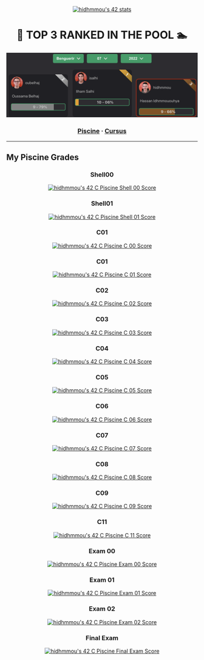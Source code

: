 <p align="center">
	<a href="https://github.com/ft-killua"><img src="https://badge42.vercel.app/api/v2/cl9d5ri2i00210gmlhhorlng9/stats?cursusId=9&coalitionId=piscine" 	alt="hidhmmou's 42 stats" /></a>
</p>

<h1 align="center">
	🖖 TOP 3 RANKED IN THE POOL 🏊
</h1>

![1337](https://github.com/ft-killua/1337/blob/main/imgs/top%203%20pool%2007:08:2022%20benguerir.png)

<h3 align="center">
	<a href="https://github.com/ft-killua/1337/tree/main/piscine-2022">Piscine</a>
	<span> · </span>
	<a href="https://github.com/ft-killua/1337/tree/main/42cursus">Cursus</a>
</h3>

<hr>

## My Piscine Grades
<div align="center">
<h3>Shell00</h3>
<a href="https://github.com/ft-killua/1337/tree/main/piscine-2022/Shell00"><img src="https://badge42.vercel.app/api/v2/cl9d5ri2i00210gmlhhorlng9/project/2671786" alt="hidhmmou's 42 C Piscine Shell 00 Score" /></a>
<h3>Shell01</h3>
<a href="https://github.com/ft-killua/1337/tree/main/piscine-2022/Shell01"><img src="https://badge42.vercel.app/api/v2/cl9d5ri2i00210gmlhhorlng9/project/2675876" alt="hidhmmou's 42 C Piscine Shell 01 Score" /></a>
<h3>C01</h3>
<a href="https://github.com/ft-killua/1337/tree/main/piscine-2022/C00"><img src="https://badge42.vercel.app/api/v2/cl9d5ri2i00210gmlhhorlng9/project/2678399" alt="hidhmmou's 42 C Piscine C 00 Score" /></a>
<h3>C01</h3>
<a href="https://github.com/ft-killua/1337/tree/main/piscine-2022/C01"><img src="https://badge42.vercel.app/api/v2/cl9d5ri2i00210gmlhhorlng9/project/2685879" alt="hidhmmou's 42 C Piscine C 01 Score" /></a>
<h3>C02</h3>
<a href="https://github.com/ft-killua/1337/tree/main/piscine-2022/C02"><img src="https://badge42.vercel.app/api/v2/cl9d5ri2i00210gmlhhorlng9/project/2685880" alt="hidhmmou's 42 C Piscine C 02 Score" /></a>
<h3>C03</h3>
<a href="https://github.com/ft-killua/1337/tree/main/piscine-2022/C03"><img src="https://badge42.vercel.app/api/v2/cl9d5ri2i00210gmlhhorlng9/project/2689294" alt="hidhmmou's 42 C Piscine C 03 Score" /></a>
<h3>C04</h3>
<a href="https://github.com/ft-killua/1337/tree/main/piscine-2022/C04"><img src="https://badge42.vercel.app/api/v2/cl9d5ri2i00210gmlhhorlng9/project/2694444" alt="hidhmmou's 42 C Piscine C 04 Score" /></a>
<h3>C05</h3>
<a href="https://github.com/ft-killua/1337/tree/main/piscine-2022/C05"><img src="https://badge42.vercel.app/api/v2/cl9d5ri2i00210gmlhhorlng9/project/2700786" alt="hidhmmou's 42 C Piscine C 05 Score" /></a>
<h3>C06</h3>
<a href="https://github.com/ft-killua/1337/tree/main/piscine-2022/C06"><img src="https://badge42.vercel.app/api/v2/cl9d5ri2i00210gmlhhorlng9/project/2700788" alt="hidhmmou's 42 C Piscine C 06 Score" /></a>
<h3>C07</h3>
<a href="https://github.com/ft-killua/1337/tree/main/piscine-2022/C07"><img src="https://badge42.vercel.app/api/v2/cl9d5ri2i00210gmlhhorlng9/project/2706356" alt="hidhmmou's 42 C Piscine C 07 Score" /></a>
<h3>C08</h3>
<a href="https://github.com/ft-killua/1337/tree/main/piscine-2022/C08"><img src="https://badge42.vercel.app/api/v2/cl9d5ri2i00210gmlhhorlng9/project/2708546" alt="hidhmmou's 42 C Piscine C 08 Score" /></a>
<h3>C09</h3>
<a href="https://github.com/ft-killua/1337/tree/main/piscine-2022/C09"><img src="https://badge42.vercel.app/api/v2/cl9d5ri2i00210gmlhhorlng9/project/2716298" alt="hidhmmou's 42 C Piscine C 09 Score" /></a>
<h3>C11</h3>
<a href="https://github.com/ft-killua/1337/tree/main/piscine-2022/C11"><img src="https://badge42.vercel.app/api/v2/cl9d5ri2i00210gmlhhorlng9/project/2719807" alt="hidhmmou's 42 C Piscine C 11 Score" /></a>
<h3>Exam 00</h3>
<a href="https://github.com/ft-killua/1337/tree/main/piscine-2022"><img src="https://badge42.vercel.app/api/v2/cl9d5ri2i00210gmlhhorlng9/project/2675896" alt="hidhmmou's 42 C Piscine Exam 00 Score" /></a>
<h3>Exam 01</h3>
<a href="https://github.com/ft-killua/1337/tree/main/piscine-2022"><img src="https://badge42.vercel.app/api/v2/cl9d5ri2i00210gmlhhorlng9/project/2691076" alt="hidhmmou's 42 C Piscine Exam 01 Score" /></a>
<h3>Exam 02</h3>
<a href="https://github.com/ft-killua/1337/tree/main/piscine-2022"><img src="https://badge42.vercel.app/api/v2/cl9d5ri2i00210gmlhhorlng9/project/2702979" alt="hidhmmou's 42 C Piscine Exam 02 Score" /></a>
<h3>Final Exam</h3>
<a href="https://github.com/ft-killua/1337/tree/main/piscine-2022"><img src="https://badge42.vercel.app/api/v2/cl9d5ri2i00210gmlhhorlng9/project/2713247" 			alt="hidhmmou's 42 C Piscine Final Exam Score" /></a>
</div>
